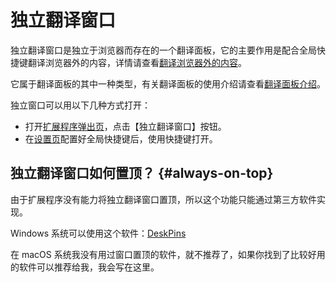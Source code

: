 # 独立翻译窗口

独立翻译窗口是独立于浏览器而存在的一个翻译面板，它的主要作用是配合全局快捷键翻译浏览器外的内容，详情请查看[翻译浏览器外的内容](extra.mdx)。

它属于翻译面板的其中一种类型，有关翻译面板的使用介绍请查看[翻译面板介绍](panel.mdx)。

独立窗口可以用以下几种方式打开：

- 打开[扩展程序弹出页](popup.md)，点击【独立翻译窗口】按钮。
- 在[设置页](options.mdx)配置好全局快捷键后，使用快捷键打开。

## 独立翻译窗口如何置顶？ {#always-on-top}

由于扩展程序没有能力将独立翻译窗口置顶，所以这个功能只能通过第三方软件实现。

Windows 系统可以使用这个软件：[DeskPins](https://efotinis.neocities.org/deskpins/index.html)

在 macOS 系统我没有用过窗口置顶的软件，就不推荐了，如果你找到了比较好用的软件可以推荐给我，我会写在这里。
